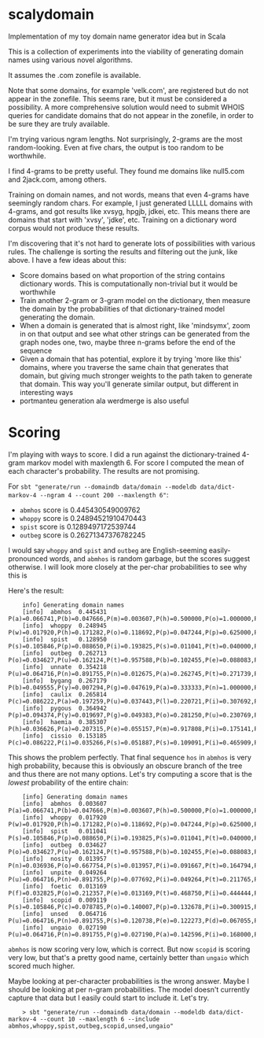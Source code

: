 # scalydomain
Implementation of my toy domain name generator idea but in Scala

This is a collection of experiments into the viability of generating domain names using various novel algorithms.

It assumes the .com zonefile is available.

Note that some domains, for example 'velk.com', are registered but do not appear in the zonefile.  This seems rare, but it must be considered a possibility.  A more comprehensive solution would need to submit WHOIS queries for candidate domains that do not appear in the zonefile, in order to be sure they are truly available.

I'm trying various ngram lengths.  Not surprisingly, 2-grams are the most random-looking.  Even at five chars, the output is too random to be worthwhile.

I find 4-grams to be pretty useful.  They found me domains like null5.com and 2jack.com, among others.

Training on domain names, and not words, means that even 4-grams have seemingly random chars.  For example, I just generated LLLLL domains with 4-grams, and got results like xvsyg, hpgjb, jdkei, etc.  This means there are domains that start with 'xvsy', 'jdke', etc.  Training on a dictionary word corpus would not produce these results.

I'm discovering that it's not hard to generate lots of possibilities with various rules.  The challenge is sorting the results and filtering out the junk, like above.  I have a few ideas about this:

* Score domains based on what proportion of the string contains dictionary words.  This is computationally non-trivial but it would be worthwhile
* Train another 2-gram or 3-gram model on the dictionary, then measure the domain by the probabilities of that dictionary-trained model generating the domain.
* When a domain is generated that is almost right, like 'mindsymx', zoom in on that output and see what other strings can be generated from the graph nodes one, two, maybe three n-grams before the end of the sequence
* Given a domain that has potential, explore it by trying 'more like this' domains, where you traverse the same chain that generates that domain, but giving much stronger weights to the path taken to generate that domain.  This way you'll generate similar output, but different in interesting ways
* portmanteu generation ala werdmerge is also useful

# Scoring

I'm playing with ways to score.  I did a run against the dictionary-trained 4-gram markov model with maxlength 6.  For score I computed the mean of each character's probability.  The results are not promising.

For `sbt "generate/run --domaindb data/domain --modeldb data/dict-markov-4 --ngram 4 --count 200 --maxlength 6"`:

* `abmhos` score is 0.445430549009762
* `whoppy` score is 0.24894521910470443
* `spist` score is 0.1289497172539744
* `outbeg` score is 0.26271347376782245

I would say `whoppy` and `spist` and `outbeg` are English-seeming easily-pronounced words, and `abmhos` is random garbage, but the scores suggest otherwise.  I will look more closely at the per-char probabilities to see why this is

Here's the result:

		info] Generating domain names
		[info] 	abmhos	0.445431	P(a)=0.066741,P(b)=0.047666,P(m)=0.003607,P(h)=0.500000,P(o)=1.000000,P(s)=0.500000,P($)=1.000000
		[info] 	whoppy	0.248945	P(w)=0.017920,P(h)=0.171282,P(o)=0.118692,P(p)=0.047244,P(p)=0.625000,P(y)=0.048193,P($)=0.714286
		[info] 	spist	0.128950	P(s)=0.105846,P(p)=0.088650,P(i)=0.193825,P(s)=0.011041,P(t)=0.040000,P($)=0.334337
		[info] 	outbeg	0.262713	P(o)=0.034627,P(u)=0.162124,P(t)=0.957588,P(b)=0.102455,P(e)=0.088083,P(g)=0.294118,P($)=0.200000
		[info] 	unnate	0.354218	P(u)=0.064716,P(n)=0.891755,P(n)=0.012675,P(a)=0.262745,P(t)=0.271739,P(e)=0.400000,P($)=0.575893
		[info] 	bygang	0.267179	P(b)=0.049555,P(y)=0.007294,P(g)=0.047619,P(a)=0.333333,P(n)=1.000000,P(g)=0.300000,P($)=0.132450
		[info] 	caulix	0.265814	P(c)=0.086222,P(a)=0.197259,P(u)=0.037443,P(l)=0.220721,P(i)=0.307692,P(x)=0.011364,P($)=1.000000
		[info] 	pygous	0.364942	P(p)=0.094374,P(y)=0.019697,P(g)=0.049383,P(o)=0.281250,P(u)=0.230769,P(s)=1.000000,P($)=0.879121
		[info] 	haemia	0.385307	P(h)=0.036626,P(a)=0.207315,P(e)=0.055157,P(m)=0.917808,P(i)=0.175141,P(a)=0.693548,P($)=0.611554
		[info] 	cissio	0.153185	P(c)=0.086222,P(i)=0.035266,P(s)=0.051887,P(s)=0.109091,P(i)=0.465909,P(o)=0.317697,P($)=0.006221

This shows the problem perfectly.  That final sequence `hos` in `abmhos` is very high probability, because this is obviously an obscure branch of the tree and thus there are not many options.  Let's try computing a score that is the _lowest_ probability of the entire chain:

		[info] Generating domain names
		[info] 	abmhos	0.003607	P(a)=0.066741,P(b)=0.047666,P(m)=0.003607,P(h)=0.500000,P(o)=1.000000,P(s)=0.500000,P($)=1.000000
		[info] 	whoppy	0.017920	P(w)=0.017920,P(h)=0.171282,P(o)=0.118692,P(p)=0.047244,P(p)=0.625000,P(y)=0.048193,P($)=0.714286
		[info] 	spist	0.011041	P(s)=0.105846,P(p)=0.088650,P(i)=0.193825,P(s)=0.011041,P(t)=0.040000,P($)=0.334337
		[info] 	outbeg	0.034627	P(o)=0.034627,P(u)=0.162124,P(t)=0.957588,P(b)=0.102455,P(e)=0.088083,P(g)=0.294118,P($)=0.200000
		[info] 	nosity	0.013957	P(n)=0.036936,P(o)=0.667754,P(s)=0.013957,P(i)=0.091667,P(t)=0.164794,P(y)=0.324638,P($)=0.974820
		[info] 	unpite	0.049264	P(u)=0.064716,P(n)=0.891755,P(p)=0.077692,P(i)=0.049264,P(t)=0.211765,P(e)=0.210526,P($)=0.311111
		[info] 	foetic	0.013169	P(f)=0.032825,P(o)=0.212357,P(e)=0.013169,P(t)=0.468750,P(i)=0.444444,P(c)=0.647059,P($)=0.557315
		[info] 	scopid	0.009119	P(s)=0.105846,P(c)=0.078785,P(o)=0.140007,P(p)=0.132678,P(i)=0.300915,P(d)=0.009119,P($)=0.857143
		[info] 	unsed	0.064716	P(u)=0.064716,P(n)=0.891755,P(s)=0.120738,P(e)=0.122273,P(d)=0.067055,P($)=0.571429
		[info] 	ungaio	0.027190	P(u)=0.064716,P(n)=0.891755,P(g)=0.027190,P(a)=0.142596,P(i)=0.168000,P(o)=0.040000,P($)=0.333333

`abmhos` is now scoring very low, which is correct.  But now `scopid` is scoring very low, but that's a pretty good name, certainly better than `ungaio` which scored much higher.

Maybe looking at per-character probabilities is the wrong answer.  Maybe I should be looking at per n-gram probabilities.  The model doesn't currently capture that data but I easily could start to include it.  Let's try.

		> sbt "generate/run --domaindb data/domain --modeldb data/dict-markov-4 --count 10 --maxlength 6 --include abmhos,whoppy,spist,outbeg,scopid,unsed,ungaio"
